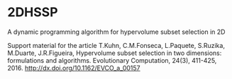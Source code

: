 # 2DHSSP
A dynamic programming algorithm for hypervolume subset selection in 2D

Support material for the article
T.Kuhn, C.M.Fonseca, L.Paquete, S.Ruzika, M.Duarte, J.R.Figueira, Hypervolume subset selection in two dimensions: formulations and algorithms. Evolutionary Computation, 24(3), 411-425, 2016. http://dx.doi.org/10.1162/EVCO_a_00157

